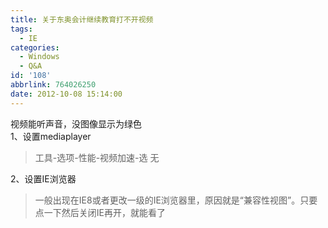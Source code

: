 ```yaml
---
title: 关于东奥会计继续教育打不开视频
tags:
  - IE
categories:
  - Windows
  - Q&A
id: '108'
abbrlink: 764026250
date: 2012-10-08 15:14:00
---
```


视频能听声音，没图像显示为绿色  
1、设置mediaplayer  

> 工具-选项-性能-视频加速-选 无  

2、设置IE浏览器  

> 一般出现在IE8或者更改一级的IE浏览器里，原因就是“兼容性视图”。只要点一下然后关闭IE再开，就能看了